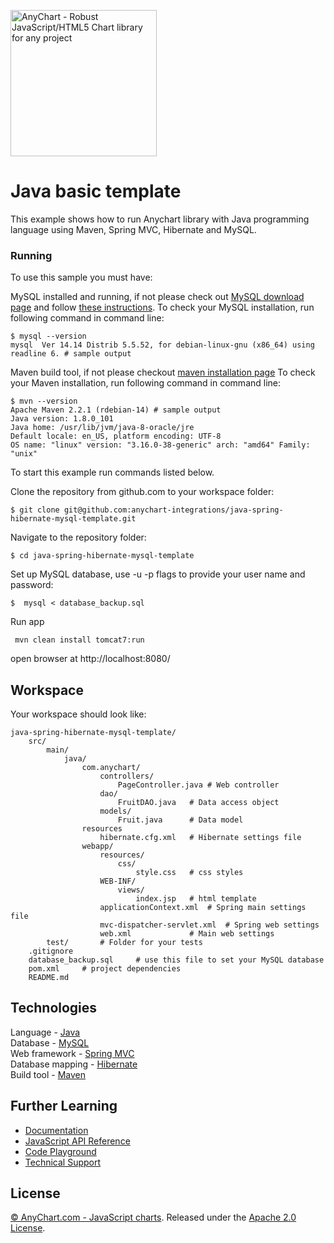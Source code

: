 [<img src="https://cdn.anychart.com/images/logo-transparent-segoe.png?2" width="234px" alt="AnyChart - Robust JavaScript/HTML5 Chart library for any project">](https://anychart.com)
# Java basic template

This example shows how to run Anychart library with Java programming language using Maven, Spring MVC, Hibernate and MySQL.

### Running
To use this sample you must have:

MySQL installed and running, if not please check out [MySQL download page](https://dev.mysql.com/downloads/installer/) and follow [these instructions](http://dev.mysql.com/doc/refman/5.7/en/installing.html).
To check your MySQL installation, run following command in command line:
```
$ mysql --version
mysql  Ver 14.14 Distrib 5.5.52, for debian-linux-gnu (x86_64) using readline 6. # sample output
```
Maven build tool, if not please checkout [maven installation page](https://maven.apache.org/install.html)
To check your Maven installation, run following command in command line:
```
$ mvn --version
Apache Maven 2.2.1 (rdebian-14) # sample output
Java version: 1.8.0_101
Java home: /usr/lib/jvm/java-8-oracle/jre
Default locale: en_US, platform encoding: UTF-8
OS name: "linux" version: "3.16.0-38-generic" arch: "amd64" Family: "unix"
```
To start this example run commands listed below.

Clone the repository from github.com to your workspace folder:

```
$ git clone git@github.com:anychart-integrations/java-spring-hibernate-mysql-template.git
```

Navigate to the repository folder:
```
$ cd java-spring-hibernate-mysql-template
```

Set up MySQL database, use -u -p flags to provide your user name and password:
```
$  mysql < database_backup.sql
```

Run app
```
 mvn clean install tomcat7:run
```

open browser at http://localhost:8080/


## Workspace
Your workspace should look like:
```
java-spring-hibernate-mysql-template/
    src/
        main/
            java/
                com.anychart/
                    controllers/
                        PageController.java # Web controller
                    dao/
                        FruitDAO.java   # Data access object
                    models/
                        Fruit.java      # Data model
                resources
                    hibernate.cfg.xml   # Hibernate settings file
                webapp/
                    resources/
                        css/
                            style.css   # css styles
                    WEB-INF/
                        views/
                            index.jsp   # html template
                    applicationContext.xml  # Spring main settings file
                    mvc-dispatcher-servlet.xml  # Spring web settings
                    web.xml             # Main web settings
        test/       # Folder for your tests
    .gitignore
    database_backup.sql     # use this file to set your MySQL database
    pom.xml     # project dependencies
    README.md
```

## Technologies
Language - [Java](https://java.com)<br />
Database - [MySQL](https://www.mysql.com/)<br />
Web framework - [Spring MVC](http://docs.spring.io/spring/docs/current/spring-framework-reference/html/mvc.html)<br />
Database mapping - [Hibernate](http://hibernate.org/)<br />
Build tool - [Maven](https://maven.apache.org/)

## Further Learning
* [Documentation](https://docs.anychart.com)
* [JavaScript API Reference](https://api.anychart.com)
* [Code Playground](https://playground.anychart.com)
* [Technical Support](https://anychart.com/support)

## License
[© AnyChart.com - JavaScript charts](http://www.anychart.com). Released under the [Apache 2.0 License](https://github.com/anychart-integrations/java-spring-hibernate-mysql-template/blob/master/LICENSE).
